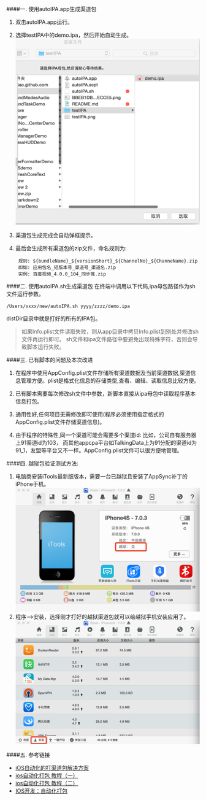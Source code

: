 ####一. 使用autoIPA.app生成渠道包
1. 双击autoIPA.app运行。

2. 选择testIPA中的demo.ipa，然后开始自动生成。
![image](selectedIPA.png)

3. 渠道包生成完成会自动弹框提示。

4. 最后会生成所有渠道包的zip文件，命名规则为:
	
		规则: ${bundleName}_${versionShort}_${ChannelNo}_${ChanneName}.zip
		即如: 应用包名_短版本号_渠道号_渠道名.zip
		实例: 百度视频_4.0.0_104_同步推.zip

####二. 使用autoIPA.sh生成渠道包
在终端中调用以下代码,ipa母包路径作为sh文件运行参数。

	/Users/xxxx/new/autoIPA.sh yyyy/zzzz/demo.ipa
distDir目录中就是打好的所有的IPA包。

>如果Info.plist文件读取失败，则从app目录中拷贝Info.plist到别处并修改sh文件再运行即可。
>sh文件和ipa文件路径中要避免出现特殊字符，否则会导致脚本运行失败。

####三. 已有脚本的问题及本次改进
1. 在程序中使用AppConfig.plist文件存储所有渠道数据及当前渠道数据,渠道信息管理方便。plist是格式化信息的存储类型,查看、编辑、读取信息比较方便。

2. 已有脚本需要每次修改sh文件中参数，新脚本直接从ipa母包中读取程序基本
信息打包。

3. 通用性好,任何项目无需修改即可使用(程序必须使用指定格式的AppConfig.plist文件存储渠道信息)。

4. 由于程序的特殊性,同一个渠道可能会需要多个渠道id: 比如，公司自有服务器上91渠道id为103，	而其他appcpa平台如TalkingData上为91分配的渠道id为91_1，友盟等平台又不一样。AppConfig.plist文件可以很方便地管理。

####四. 越狱包验证测试方法:
1. 电脑商安装iTools最新版版本，需要一台已越狱且安装了AppSync补丁的iPhone手机。
![image](BBEB1DB0-8F40-4CD4-AC30-AA54479ECCE5.png)
2. 程序-->安装，选择刚才打好的越狱渠道包就可以给越狱手机安装应用了。
![image](testIPA.png)

####五. 参考链接
* [iOS自动化的打渠道包解决方案](http://mobile.51cto.com/hot-439106.htm)
* [ios自动化打包 教程（一）](http://blog.sina.com.cn/s/blog_7c8dc2d50101a52r.html)
* [ios自动化打包 教程（二）](http://blog.sina.com.cn/s/blog_7c8dc2d50101a53f.html)
* [IOS开发：自动化打包](http://blog.csdn.net/daiyelang/article/details/8641221)



